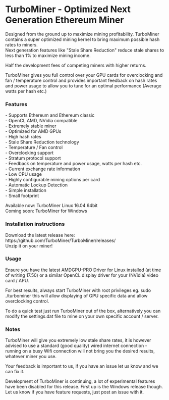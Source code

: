 # TurboMiner - Optimized Next Generation Ethereum Miner

Designed from the ground up to maximize mining profitability.
TurboMiner contains a super optimized mining kernel to bring maximum possible hash rates to miners.<br />
Next generation features like "Stale Share Reduction" reduce stale shares to less than 1% to maximize mining income.<br />

Half the development fees of competing miners with higher returns.

TurboMiner gives you full control over your GPU cards for overclocking and fan / temperature control and provides important feedback on hash rates and power usage to allow you to tune for an optimal performance (Average watts per hash etc.)

<h3>Features</h3>
- Supports Ethereum and Ethereum classic<br />
- OpenCL AMD, NVidia compatible<br />
- Extremely stable miner<br />
- Optimized for AMD GPUs<br />
- High hash rates<br />
- Stale Share Reduction technology<br />
- Temperature / Fan control<br />
- Overclocking support<br />
- Stratum protocol support<br />
- Feedback on temperature and power usage, watts per hash etc.<br />
- Current exchange rate information<br />
- Low CPU usage<br />
- Highly configurable mining options per card<br />
- Automatic Lockup Detection<br />
- Simple installation<br />
- Small footprint<br \>

Available now: TurboMiner Linux 16.04 64bit<br />
Coming soon: TurboMiner for Windows<br />

<h3>Installation instructions</h3>
Download the latest release here: https://github.com/TurboMiner/TurboMiner/releases/ <br />
Unzip it on your miner!

<h3>Usage</h3>
Ensure you have the latest AMDGPU-PRO Driver for Linux installed (at time of writing 17.50) or a similar OpenCL display driver for your (NVidia) video card / APU.

For best results, always start TurboMiner with root privileges eg. sudo ./turbominer this will allow displaying of GPU specific data and allow overclocking control.

To do a quick test just run TurboMiner out of the box, alternatively you can modify the settings.dat file to mine on your own specific account / server.

<h3>Notes</h3>
TurboMiner will give you extremely low stale share rates, it is however advised to use a standard (good quality) wired internet connection - running on a busy Wifi connection will not bring you the desired results, whatever miner you use.

Your feedback is important to us, if you have an issue let us know and we can fix it.

Development of TurboMiner is continuing, a lot of experimental features have been disabled for this release. First up is the Windows release though. Let us know if you have feature requests, just post an issue with it.



